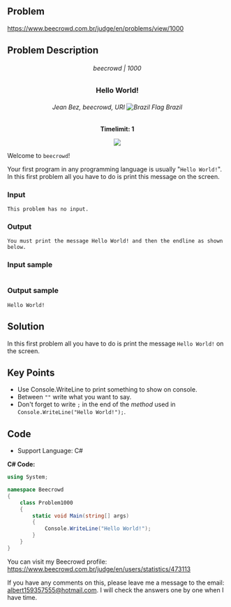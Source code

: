 ## Problem

https://www.beecrowd.com.br/judge/en/problems/view/1000

## Problem Description

<div align="center">

###### beecrowd | 1000
### Hello World!
###### Jean Bez, beecrowd, URI <img src="https://resources.beecrowd.com.br/gallery/images/flags/br.gif" alt="Brazil Flag" /> Brazil
**Timelimit: 1**

</div>

<p align="center">
  <img src="https://resources.beecrowd.com.br/gallery/images/problems/UOJ_1000.png"/>
</p>


Welcome to `beecrowd`!

Your first program in any programming language is usually "`Hello World!`".
In this first problem all you have to do is print this message on the screen.


### Input
```
This problem has no input.
```

### Output
```
You must print the message Hello World! and then the endline as shown below.
```

### Input sample
```

```

### Output sample
```
Hello World!
```


## Solution

In this first problem all you have to do is print the message `Hello World!` on the screen.

## Key Points

- Use Console.WriteLine to print something to show on console.
- Between `""` write what you want to say.
- Don't forget to write `;` in the end of the _method_ used in `Console.WriteLine("Hello World!");`.

## Code

- Support Language: C#

**C# Code:**

```csharp
using System;

namespace Beecrowd
{
    class Problem1000
    {
        static void Main(string[] args)
        {
            Console.WriteLine("Hello World!");
        }
    }
}
```
You can visit my Beecrowd profile: https://www.beecrowd.com.br/judge/en/users/statistics/473113

If you have any comments on this, please leave me a message to the email: albert159357555@hotmail.com. 
I will check the answers one by one when I have time.
